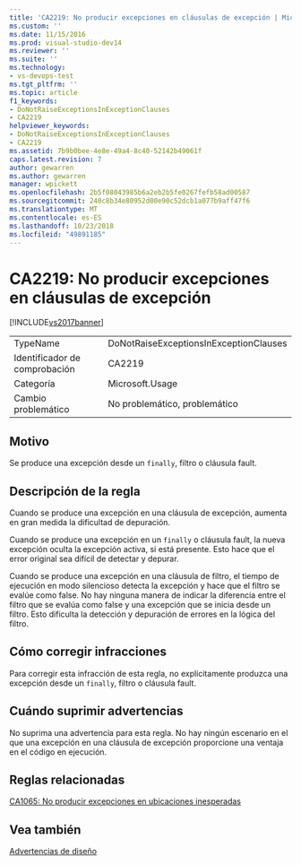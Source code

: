 ```yaml
---
title: 'CA2219: No producir excepciones en cláusulas de excepción | Microsoft Docs'
ms.custom: ''
ms.date: 11/15/2016
ms.prod: visual-studio-dev14
ms.reviewer: ''
ms.suite: ''
ms.technology:
- vs-devops-test
ms.tgt_pltfrm: ''
ms.topic: article
f1_keywords:
- DoNotRaiseExceptionsInExceptionClauses
- CA2219
helpviewer_keywords:
- DoNotRaiseExceptionsInExceptionClauses
- CA2219
ms.assetid: 7b9b0bee-4e8e-49a4-8c40-52142b49061f
caps.latest.revision: 7
author: gewarren
ms.author: gewarren
manager: wpickett
ms.openlocfilehash: 2b5f08043985b6a2eb2b5fe0267fefb58ad00587
ms.sourcegitcommit: 240c8b34e80952d00e90c52dcb1a077b9aff47f6
ms.translationtype: MT
ms.contentlocale: es-ES
ms.lasthandoff: 10/23/2018
ms.locfileid: "49891185"
---
```

# <a name="ca2219-do-not-raise-exceptions-in-exception-clauses"></a>CA2219: No producir excepciones en cláusulas de excepción
[!INCLUDE[vs2017banner](../includes/vs2017banner.md)]

|||
|-|-|
|TypeName|DoNotRaiseExceptionsInExceptionClauses|
|Identificador de comprobación|CA2219|
|Categoría|Microsoft.Usage|
|Cambio problemático|No problemático, problemático|

## <a name="cause"></a>Motivo
 Se produce una excepción desde un `finally`, filtro o cláusula fault.

## <a name="rule-description"></a>Descripción de la regla
 Cuando se produce una excepción en una cláusula de excepción, aumenta en gran medida la dificultad de depuración.

 Cuando se produce una excepción en un `finally` o cláusula fault, la nueva excepción oculta la excepción activa, si está presente. Esto hace que el error original sea difícil de detectar y depurar.

 Cuando se produce una excepción en una cláusula de filtro, el tiempo de ejecución en modo silencioso detecta la excepción y hace que el filtro se evalúe como false. No hay ninguna manera de indicar la diferencia entre el filtro que se evalúa como false y una excepción que se inicia desde un filtro. Esto dificulta la detección y depuración de errores en la lógica del filtro.

## <a name="how-to-fix-violations"></a>Cómo corregir infracciones
 Para corregir esta infracción de esta regla, no explícitamente produzca una excepción desde un `finally`, filtro o cláusula fault.

## <a name="when-to-suppress-warnings"></a>Cuándo suprimir advertencias
 No suprima una advertencia para esta regla. No hay ningún escenario en el que una excepción en una cláusula de excepción proporcione una ventaja en el código en ejecución.

## <a name="related-rules"></a>Reglas relacionadas
 [CA1065: No producir excepciones en ubicaciones inesperadas](../code-quality/ca1065-do-not-raise-exceptions-in-unexpected-locations.md)

## <a name="see-also"></a>Vea también
 [Advertencias de diseño](../code-quality/design-warnings.md)



